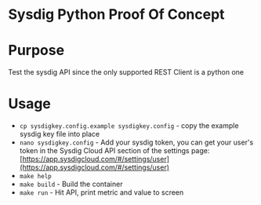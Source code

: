 # Sysdig Python Proof Of Concept

# Purpose
Test the sysdig API since the only supported REST Client is a python one

# Usage
  * `cp sysdigkey.config.example sysdigkey.config` - copy the example sysdig key file into place
  * `nano sysdigkey.config` - Add your sysdig token, you can get your user's token in the Sysdig Cloud API section of the settings page: [https://app.sysdigcloud.com/#/settings/user](https://app.sysdigcloud.com/#/settings/user) 
  * `make help`
  * `make build` - Build the container
  * `make run` - Hit API, print metric and value to screen
